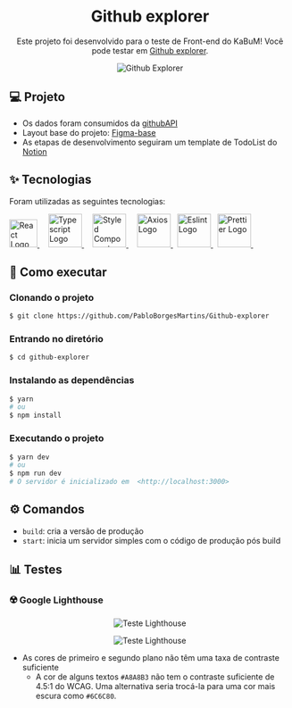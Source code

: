 <div align="center">
  <h1>Github explorer</h1>
</div>

<p align="center">
  Este projeto foi desenvolvido para o teste de Front-end do KaBuM! Você pode testar em <a href="https://main.d1gc9wggiqlqjj.amplifyapp.com/" target="__blank">Github explorer</a>.
</p>

<p align="center">
  <img src="https://live.staticflickr.com/65535/52239788064_0be071ff65_h.jpg" alt="Github Explorer" />
</p>

## 💻 Projeto

- Os dados foram consumidos da [githubAPI](https://docs.github.com/en/rest)
- Layout base do projeto: [Figma-base](https://www.figma.com/file/HOCmxfrElzLpI75LdzFLia/Github-Explorer?node-id=1%3A373)
- As etapas de desenvolvimento seguiram um template de TodoList do [Notion](https://cyclic-candy-1c5.notion.site/7a0a681be218447c9d303cd9301ca526?v=7d5368ea5f2041979045916bc13b6802)

## ✨ Tecnologias

Foram utilizadas as seguintes tecnologias:

<a href="https://reactjs.org/">
  <img width="50" title="ReactJs" alt="React Logo" src="https://raw.githubusercontent.com/maurodesouza/maurodesouza/master/assets/react-logo.svg">
</a> &#xa0; &#xa0;

<a href="https://www.typescriptlang.org">
  <img width="60" title="Typescript" src="https://res.cloudinary.com/dtz06cfki/image/upload/v1658221602/kabum/ts_pscmln.png" alt="Typescript Logo" >
</a> &nbsp;  &nbsp; 


<a href="https://styled-components.com">
  <img width="60" title="Styled Components" src="https://res.cloudinary.com/dtz06cfki/image/upload/v1658221602/kabum/styled_ohdgkt.png" alt="Styled Components Logo" >
</a> &nbsp;  &nbsp; 

<a href="https://axios-http.com/ptbr/docs/intro">
  <img  width="60" title="Axios" alt="Axios Logo" src="https://res.cloudinary.com/dtz06cfki/image/upload/v1658221602/kabum/axios_ldoetw.png">
</a> &nbsp; 

<a href="https://eslint.org">
  <img  width="60" title="Eslint" alt="Eslint Logo" src="https://res.cloudinary.com/dtz06cfki/image/upload/v1658221602/kabum/eslint_bkagnj.png">
</a> &nbsp; 

<a href="https://prettier.io/">
  <img  width="60" title="Prettier" alt="Prettier Logo" src="https://res.cloudinary.com/dtz06cfki/image/upload/v1658221602/kabum/prettier_cp4meu.png">
</a> &nbsp; 

## 🚀 Como executar

### Clonando o projeto
```bash
$ git clone https://github.com/PabloBorgesMartins/Github-explorer
```
### Entrando no diretório
```bash
$ cd github-explorer
```
### Instalando as dependências
```bash
$ yarn
# ou
$ npm install
```
### Executando o projeto
```bash
$ yarn dev
# ou
$ npm run dev
# O servidor é inicializado em  <http://localhost:3000>
```

## ⚙️ Comandos

- `build`: cria a versão de produção
- `start`: inicia um servidor simples com o código de produção pós build

## 📊 Testes

### ☢️ Google Lighthouse

<p align="center">
  <img src="https://live.staticflickr.com/65535/52239822619_cab3626fc6_w.jpg" alt="Teste Lighthouse" />
</p>
<p align="center">
  <img src="https://live.staticflickr.com/65535/52239546528_75e4e147bb_z.jpg" alt="Teste Lighthouse" />
</p>

- As cores de primeiro e segundo plano não têm uma taxa de contraste suficiente
  - A cor de alguns textos `#A8A8B3` não tem o contraste suficiente de 4.5:1 do WCAG. Uma alternativa seria trocá-la para uma cor mais escura como `#6C6C80`.